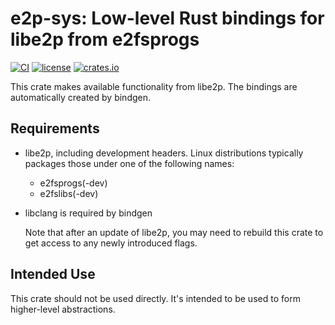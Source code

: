 # e2p-sys: Low-level Rust bindings for libe2p from e2fsprogs

[![CI](https://github.com/michaellass/e2p-sys/actions/workflows/ci.yml/badge.svg)](https://github.com/michaellass/e2p-sys/actions/workflows/ci.yml)
[![license](https://img.shields.io/github/license/michaellass/e2p-sys.svg)](https://github.com/michaellass/e2p-sys/blob/master/LICENSE)
[![crates.io](https://img.shields.io/crates/v/e2p-sys.svg)](https://crates.io/crates/e2p-sys)

This crate makes available functionality from libe2p. The bindings are automatically created by bindgen.

## Requirements
* libe2p, including development headers. Linux distributions typically packages those under one of the following names:
  * e2fsprogs(-dev)
  * e2fslibs(-dev)
* libclang is required by bindgen

  Note that after an update of libe2p, you may need to rebuild this crate to get
  access to any newly introduced flags.

## Intended Use
This crate should not be used directly. It's intended to be used to form higher-level abstractions.
